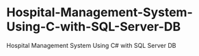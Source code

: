 # Hospital-Management-System-Using-C-with-SQL-Server-DB
Hospital Management System Using C# with SQL Server DB
